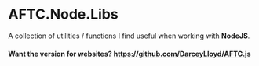 # <b>AFTC.Node.Libs</b>
A collection of utilities / functions I find useful when working with <b>NodeJS</b>.

#### <b>Want the version for websites? https://github.com/DarceyLloyd/AFTC.js